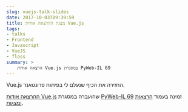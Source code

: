 ```yaml
---
slug: vuejs-talk-slides
date: 2017-10-03T09:39:59
title: מצגת ההרצאה אודות Vue.js
tags: 
- talks
- Frontend
- Javascript
- VueJS
- floss
summary: >
    הרצאה אודות Vue.js במסגרת PyWeb-IL 69
---
```

Vue.js החזירה את הכיף שנעלם לי בפיתוח פרונטאנד.

[ההרצאה אודות Vue.js](/talks/#vuejs) שהועברה במסגרת 
[PyWeb-IL 69](https://www.meetup.com/PyWeb-IL/events/243515877/) זמינה
בעמוד [הרצאות ומצגות](/talks/).
